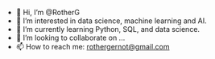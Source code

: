 - 👋 Hi, I’m @RotherG
- 👀 I’m interested in data science, machine learning and AI.
- 🌱 I’m currently learning Python, SQL, and data science.
- 💞️ I’m looking to collaborate on ...
- 📫 How to reach me: rothergernot@gmail.com

<!---
RotherG/RotherG is a ✨ special ✨ repository because its `README.md` (this file) appears on your GitHub profile.
You can click the Preview link to take a look at your changes.
--->
